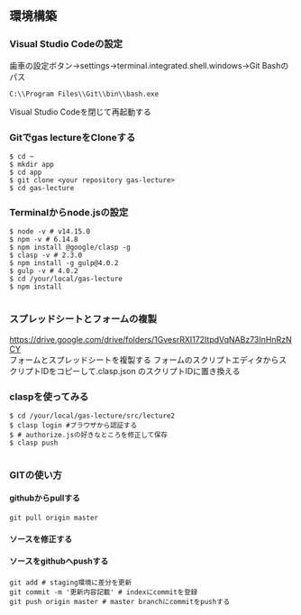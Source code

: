 ## 環境構築
### Visual Studio Codeの設定
歯車の設定ボタン→settings→terminal.integrated.shell.windows→Git Bashのパス  
```
C:\\Program Files\\Git\\bin\\bash.exe  
```
Visual Studio Codeを閉じて再起動する

### Gitでgas lectureをCloneする
```
$ cd ~
$ mkdir app
$ cd app
$ git clone <your repository gas-lecture>
$ cd gas-lecture 
```

### Terminalからnode.jsの設定

```
$ node -v # v14.15.0
$ npm -v # 6.14.8
$ npm install @google/clasp -g
$ clasp -v # 2.3.0
$ npm install -g gulp@4.0.2
$ gulp -v # 4.0.2
$ cd /your/local/gas-lecture
$ npm install


```
### スプレッドシートとフォームの複製
https://drive.google.com/drive/folders/1GvesrRXI172ItpdVqNABz73InHnRzNCY  
フォームとスプレッドシートを複製する
フォームのスクリプトエディタからスクリプトIDをコピーして.clasp.json のスクリプトIDに置き換える


### claspを使ってみる
```
$ cd /your/local/gas-lecture/src/lecture2
$ clasp login #ブラウザから認証する
$ # authorize.jsの好きなところを修正して保存 
$ clasp push


```


### GITの使い方


#### githubからpullする
```
git pull origin master

```

#### ソースを修正する


#### ソースをgithubへpushする
```
git add # staging環境に差分を更新
git commit -m '更新内容記載' # indexにcommitを登録
git push origin master # master branchにcommitをpushする
```













